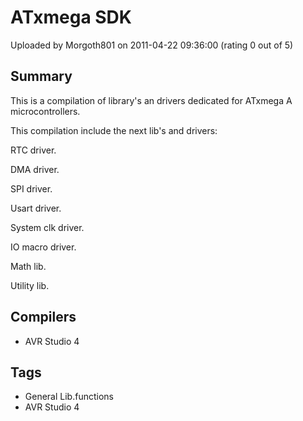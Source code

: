 # ATxmega SDK

Uploaded by Morgoth801 on 2011-04-22 09:36:00 (rating 0 out of 5)

## Summary

This is a compilation of library's an drivers dedicated for ATxmega A microcontrollers.


This compilation include the next lib's and drivers:


RTC driver.  

DMA driver.  

SPI driver.  

Usart driver.  

System clk driver.  

IO macro driver.  

Math lib.  

Utility lib.

## Compilers

- AVR Studio 4

## Tags

- General Lib.functions
- AVR Studio 4
